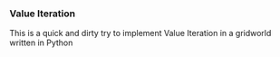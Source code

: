 ### Value Iteration
This is a quick and dirty try to implement Value Iteration in a gridworld written in Python
